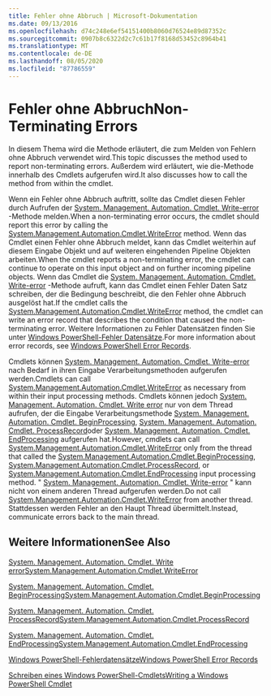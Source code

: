 ```yaml
---
title: Fehler ohne Abbruch | Microsoft-Dokumentation
ms.date: 09/13/2016
ms.openlocfilehash: d74c248e6ef54151400b8060d76524e89d87352c
ms.sourcegitcommit: 0907b8c6322d2c7c61b17f8168d53452c8964b41
ms.translationtype: MT
ms.contentlocale: de-DE
ms.lasthandoff: 08/05/2020
ms.locfileid: "87786559"
---
```

# <a name="non-terminating-errors"></a><span data-ttu-id="3ca82-102">Fehler ohne Abbruch</span><span class="sxs-lookup"><span data-stu-id="3ca82-102">Non-Terminating Errors</span></span>

<span data-ttu-id="3ca82-103">In diesem Thema wird die Methode erläutert, die zum Melden von Fehlern ohne Abbruch verwendet wird.</span><span class="sxs-lookup"><span data-stu-id="3ca82-103">This topic discusses the method used to report non-terminating errors.</span></span> <span data-ttu-id="3ca82-104">Außerdem wird erläutert, wie die-Methode innerhalb des Cmdlets aufgerufen wird.</span><span class="sxs-lookup"><span data-stu-id="3ca82-104">It also discusses how to call the method from within the cmdlet.</span></span>

<span data-ttu-id="3ca82-105">Wenn ein Fehler ohne Abbruch auftritt, sollte das Cmdlet diesen Fehler durch Aufrufen der [System. Management. Automation. Cmdlet. Write-error](/dotnet/api/System.Management.Automation.Cmdlet.WriteError) -Methode melden.</span><span class="sxs-lookup"><span data-stu-id="3ca82-105">When a non-terminating error occurs, the cmdlet should report this error by calling the [System.Management.Automation.Cmdlet.WriteError](/dotnet/api/System.Management.Automation.Cmdlet.WriteError) method.</span></span> <span data-ttu-id="3ca82-106">Wenn das Cmdlet einen Fehler ohne Abbruch meldet, kann das Cmdlet weiterhin auf diesem Eingabe Objekt und auf weiteren eingehenden Pipeline Objekten arbeiten.</span><span class="sxs-lookup"><span data-stu-id="3ca82-106">When the cmdlet reports a non-terminating error, the cmdlet can continue to operate on this input object and on further incoming pipeline objects.</span></span> <span data-ttu-id="3ca82-107">Wenn das Cmdlet die [System. Management. Automation. Cmdlet. Write-error](/dotnet/api/System.Management.Automation.Cmdlet.WriteError) -Methode aufruft, kann das Cmdlet einen Fehler Daten Satz schreiben, der die Bedingung beschreibt, die den Fehler ohne Abbruch ausgelöst hat.</span><span class="sxs-lookup"><span data-stu-id="3ca82-107">If the cmdlet calls the [System.Management.Automation.Cmdlet.WriteError](/dotnet/api/System.Management.Automation.Cmdlet.WriteError) method, the cmdlet can write an error record that describes the condition that caused the non-terminating error.</span></span> <span data-ttu-id="3ca82-108">Weitere Informationen zu Fehler Datensätzen finden Sie unter [Windows PowerShell-Fehler Datensätze](./windows-powershell-error-records.md).</span><span class="sxs-lookup"><span data-stu-id="3ca82-108">For more information about error records, see [Windows PowerShell Error Records](./windows-powershell-error-records.md).</span></span>

<span data-ttu-id="3ca82-109">Cmdlets können [System. Management. Automation. Cmdlet. Write-error](/dotnet/api/System.Management.Automation.Cmdlet.WriteError) nach Bedarf in ihren Eingabe Verarbeitungsmethoden aufgerufen werden.</span><span class="sxs-lookup"><span data-stu-id="3ca82-109">Cmdlets can call [System.Management.Automation.Cmdlet.WriteError](/dotnet/api/System.Management.Automation.Cmdlet.WriteError) as necessary from within their input processing methods.</span></span> <span data-ttu-id="3ca82-110">Cmdlets können jedoch [System. Management. Automation. Cmdlet. Write error](/dotnet/api/System.Management.Automation.Cmdlet.WriteError) nur von dem Thread aufrufen, der die Eingabe Verarbeitungsmethode [System. Management. Automation. Cmdlet. BeginProcessing](/dotnet/api/System.Management.Automation.Cmdlet.BeginProcessing), [System. Management. Automation. Cmdlet. ProcessRecord](/dotnet/api/System.Management.Automation.Cmdlet.ProcessRecord)oder [System. Management. Automation. Cmdlet. EndProcessing](/dotnet/api/System.Management.Automation.Cmdlet.EndProcessing) aufgerufen hat.</span><span class="sxs-lookup"><span data-stu-id="3ca82-110">However, cmdlets can call [System.Management.Automation.Cmdlet.WriteError](/dotnet/api/System.Management.Automation.Cmdlet.WriteError) only from the thread that called the [System.Management.Automation.Cmdlet.BeginProcessing](/dotnet/api/System.Management.Automation.Cmdlet.BeginProcessing), [System.Management.Automation.Cmdlet.ProcessRecord](/dotnet/api/System.Management.Automation.Cmdlet.ProcessRecord), or [System.Management.Automation.Cmdlet.EndProcessing](/dotnet/api/System.Management.Automation.Cmdlet.EndProcessing) input processing method.</span></span> <span data-ttu-id="3ca82-111">" [System. Management. Automation. Cmdlet. Write-error](/dotnet/api/System.Management.Automation.Cmdlet.WriteError) " kann nicht von einem anderen Thread aufgerufen werden.</span><span class="sxs-lookup"><span data-stu-id="3ca82-111">Do not call [System.Management.Automation.Cmdlet.WriteError](/dotnet/api/System.Management.Automation.Cmdlet.WriteError) from another thread.</span></span> <span data-ttu-id="3ca82-112">Stattdessen werden Fehler an den Haupt Thread übermittelt.</span><span class="sxs-lookup"><span data-stu-id="3ca82-112">Instead, communicate errors back to the main thread.</span></span>

## <a name="see-also"></a><span data-ttu-id="3ca82-113">Weitere Informationen</span><span class="sxs-lookup"><span data-stu-id="3ca82-113">See Also</span></span>

[<span data-ttu-id="3ca82-114">System. Management. Automation. Cmdlet. Write error</span><span class="sxs-lookup"><span data-stu-id="3ca82-114">System.Management.Automation.Cmdlet.WriteError</span></span>](/dotnet/api/System.Management.Automation.Cmdlet.WriteError)

[<span data-ttu-id="3ca82-115">System. Management. Automation. Cmdlet. BeginProcessing</span><span class="sxs-lookup"><span data-stu-id="3ca82-115">System.Management.Automation.Cmdlet.BeginProcessing</span></span>](/dotnet/api/System.Management.Automation.Cmdlet.BeginProcessing)

[<span data-ttu-id="3ca82-116">System. Management. Automation. Cmdlet. ProcessRecord</span><span class="sxs-lookup"><span data-stu-id="3ca82-116">System.Management.Automation.Cmdlet.ProcessRecord</span></span>](/dotnet/api/System.Management.Automation.Cmdlet.ProcessRecord)

[<span data-ttu-id="3ca82-117">System. Management. Automation. Cmdlet. EndProcessing</span><span class="sxs-lookup"><span data-stu-id="3ca82-117">System.Management.Automation.Cmdlet.EndProcessing</span></span>](/dotnet/api/System.Management.Automation.Cmdlet.EndProcessing)

[<span data-ttu-id="3ca82-118">Windows PowerShell-Fehlerdatensätze</span><span class="sxs-lookup"><span data-stu-id="3ca82-118">Windows PowerShell Error Records</span></span>](./windows-powershell-error-records.md)

[<span data-ttu-id="3ca82-119">Schreiben eines Windows PowerShell-Cmdlets</span><span class="sxs-lookup"><span data-stu-id="3ca82-119">Writing a Windows PowerShell Cmdlet</span></span>](./writing-a-windows-powershell-cmdlet.md)
